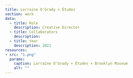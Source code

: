 ```yaml
---
title: Lorraine O'Grady × Études
section: work  
data:
  - title: Role
    description: Creative Director
  - title: Collaborators
    description: 
  - title: Year
    description: 2021
resources:
- src: "1.png"
  params:
    caption: Lorraine O'Grady × Études × Brooklyn Museum
    alt: ""
---
```


